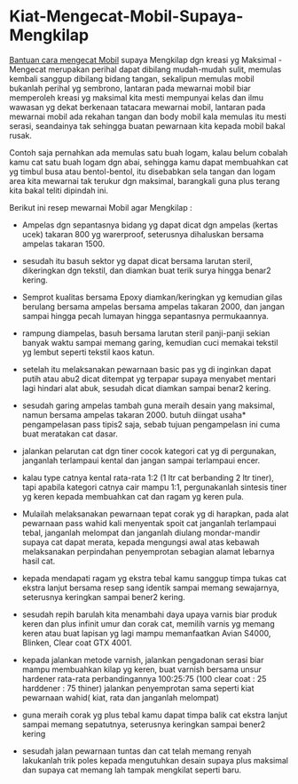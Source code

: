 # Kiat-Mengecat-Mobil-Supaya-Mengkilap

<a href="http://daihatsu.co.id/tips-sahabat/artikel/detail/40/cara-mengecat-mobil">Bantuan cara mengecat Mobil</a> supaya Mengkilap dgn kreasi yg Maksimal - Mengecat merupakan perihal dapat dibilang mudah-mudah sulit, memulas kembali sanggup dibilang bidang tangan, sekalipun memulas mobil bukanlah perihal yg sembrono, lantaran pada mewarnai mobil biar memperoleh kreasi yg maksimal kita mesti mempunyai kelas dan ilmu wawasan yg dekat berkenaan tatacara mewarnai mobil, lantaran pada mewarnai mobil ada rekahan tangan dan body mobil kala memulas itu mesti serasi, seandainya tak sehingga buatan pewarnaan kita kepada mobil bakal rusak.

Contoh saja pernahkan ada memulas satu buah logam, kalau belum cobalah kamu cat satu buah logam dgn abai, sehingga kamu dapat membuahkan cat yg timbul busa atau bentol-bentol, itu disebabkan sela tangan dan logam area kita mewarnai tak terukur dgn maksimal, barangkali guna plus terang kita bakal teliti dipindah ini.

Berikut ini resep mewarnai Mobil agar Mengkilap :

- Ampelas dgn sepantasnya bidang yg dapat dicat dgn ampelas (kertas ucek) takaran 800 yg warerproof, seterusnya dihaluskan bersama ampelas takaran 1500.

- sesudah itu basuh sektor yg dapat dicat bersama larutan steril, dikeringkan dgn tekstil, dan diamkan buat terik surya hingga benar2 kering.

- Semprot kualitas bersama Epoxy diamkan/keringkan yg kemudian gilas berulang bersama ampelas bersama ampelas takaran 2000, dan jangan sampai hingga pecah lumayan hingga sepantasnya permukaannya.

- rampung diampelas, basuh bersama larutan steril panji-panji sekian banyak waktu sampai memang garing, kemudian cuci memakai tekstil yg lembut seperti tekstil kaos katun.

- setelah itu melaksanakan pewarnaan basic pas yg di inginkan dapat putih atau abu2 dicat ditempat yg terpapar supaya menyabet mentari lagi hindari alat abuk, sesudah dicat diamkan sampai benar2 kering.

- sesudah garing ampelas tambah guna meraih desain yang maksimal, namun bersama ampelas takaran 2000. butuh diingat usaha* pengampelasan pass tipis2 saja, sebab tujuan pengampelasn ini cuma buat meratakan cat dasar.

- jalankan pelarutan cat dgn tiner cocok kategori cat yg di pergunakan, janganlah terlampaui kental dan jangan sampai terlampaui encer.

- kalau type catnya kental rata-rata 1:2 (1 ltr cat berbanding 2 ltr tiner), tapi apabila kategori catnya cair mampu 1:1, pergunakanlah sintesis tiner yg keren kepada membuahkan cat dan ragam yg keren pula.

- Mulailah melaksanakan pewarnaan tepat corak yg di harapkan, pada alat pewarnaan pass wahid kali menyentak spoit cat janganlah terlampaui tebal, janganlah melompat dan janganlah diulang mondar-mandir supaya cat dapat merata, kepada mengungsi awal atas kebawah melaksanakan perpindahan penyemprotan sebagian alamat lebarnya hasil cat.

- kepada mendapati ragam yg ekstra tebal kamu sanggup timpa tukas cat ekstra lanjut bersama resep sang identik sampai memang sewajarnya, seterusnya keringkan sampai bener2 kering.

- sesudah repih barulah kita menambahi daya upaya varnis biar produk keren dan plus infinit umur dan corak cat, memilih varnis yg memang keren atau buat lapisan yg lagi mampu memanfaatkan Avian S4000, Blinken, Clear coat GTX 4001.

- kepada jalankan metode varnish, jalankan pengadonan serasi biar mampu membuahkan kilap yg keren, buat varnish bersama unsur hardener rata-rata perbandingannya 100:25:75 (100 clear coat : 25 harddener : 75 thiner) jalankan penyemprotan sama seperti kiat pewarnaan wahid( kiat, rata dan janganlah melompat)

- guna meraih corak yg plus tebal kamu dapat timpa balik cat ekstra lanjut sampai memang sepatutnya, seterusnya keringkan sampai bener2 kering

- sesudah jalan pewarnaan tuntas dan cat telah memang renyah lakukanlah trik poles kepada mengutuhkan desain supaya plus maksimal dan supaya cat memang lah tampak mengkilat seperti baru.
